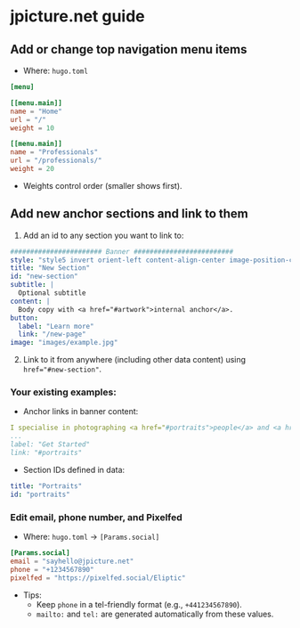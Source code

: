 # jpicture.net guide

## Add or change top navigation menu items

- Where: `hugo.toml`

```toml
[menu]

[[menu.main]]
name = "Home"
url = "/"
weight = 10

[[menu.main]]
name = "Professionals"
url = "/professionals/"
weight = 20
```

- Weights control order (smaller shows first).

## Add new anchor sections and link to them

1. Add an id to any section you want to link to:

```yaml
####################### Banner #########################
style: "style5 invert orient-left content-align-center image-position-center"
title: "New Section"
id: "new-section"
subtitle: |
  Optional subtitle
content: |
  Body copy with <a href="#artwork">internal anchor</a>.
button:
  label: "Learn more"
  link: "/new-page"
image: "images/example.jpg"
```

2. Link to it from anywhere (including other data content) using `href="#new-section"`.

### Your existing examples:

- Anchor links in banner content:

```/data/banner.yml
I specialise in photographing <a href="#portraits">people</a> and <a href="#artwork">artwork</a>;
...
label: "Get Started"
link: "#portraits"
```

- Section IDs defined in data:

```/data/spotlight_banner_portraits.yml
title: "Portraits"
id: "portraits"
```

### Edit email, phone number, and Pixelfed

- Where: `hugo.toml` → `[Params.social]`

```hugo.toml
[Params.social]
email = "sayhello@jpicture.net"
phone = "+1234567890"
pixelfed = "https://pixelfed.social/Eliptic"
```

- Tips:
  - Keep `phone` in a tel-friendly format (e.g., `+441234567890`).
  - `mailto:` and `tel:` are generated automatically from these values.
